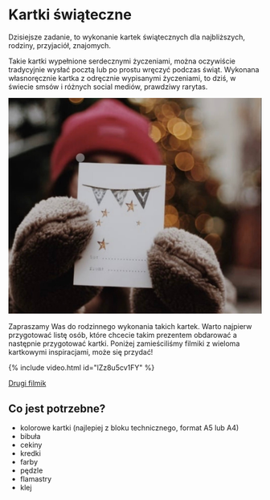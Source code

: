 # Kartki świąteczne

Dzisiejsze zadanie, to wykonanie kartek świątecznych dla najbliższych, rodziny, przyjaciół, znajomych.

Takie kartki wypełnione serdecznymi życzeniami, można oczywiście tradycyjnie wysłać pocztą lub po prostu wręczyć podczas świąt. Wykonana własnoręcznie kartka z odręcznie wypisanymi życzeniami, to dziś, w świecie smsów i różnych social mediów, prawdziwy rarytas.

![Zdjęcie](/img/2020-12-05.jpg)

Zapraszamy Was do rodzinnego wykonania takich kartek. Warto najpierw przygotować listę osób, które chcecie takim prezentem obdarować a następnie przygotować kartki. Poniżej zamieściliśmy filmiki z wieloma kartkowymi inspiracjami, może się przydać!

{% include video.html id="lZz8u5cv1FY" %}

[Drugi filmik](https://www.facebook.com/pracowniaoko.krakow/videos/853671558717173)

## Co jest potrzebne?

- kolorowe kartki (najlepiej z bloku technicznego, format A5 lub A4)
- bibuła
- cekiny
- kredki
- farby
- pędzle
- flamastry
- klej
